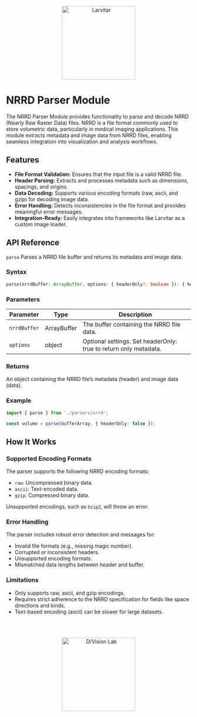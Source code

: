 <div style="text-align: center;">
    <img src="https://assets.pokemon.com/assets/cms2/img/pokedex/full/246.png" alt="Larvitar" height="200" />
</div>

# NRRD Parser Module

The NRRD Parser Module provides functionality to parse and decode NRRD (Nearly Raw Raster Data) files. NRRD is a file format commonly used to store volumetric data, particularly in medical imaging applications. This module extracts metadata and image data from NRRD files, enabling seamless integration into visualization and analysis workflows.

## Features

- **File Format Validation:** Ensures that the input file is a valid NRRD file.
- **Header Parsing:** Extracts and processes metadata such as dimensions, spacings, and origins.
- **Data Decoding:** Supports various encoding formats (raw, ascii, and gzip) for decoding image data.
- **Error Handling:** Detects inconsistencies in the file format and provides meaningful error messages.
- **Integration-Ready:** Easily integrates into frameworks like Larvitar as a custom image loader.

## API Reference
`parse`
Parses a NRRD file buffer and returns its metadata and image data.

### Syntax

```typescript
parse(nrrdBuffer: ArrayBuffer, options: { headerOnly?: boolean }): { header: object, data: TypedArray | null }
```

### Parameters

| Parameter    |	Type	     | Description                                                      |
|--------------|-----------------|------------------------------------------------------------------|
| `nrrdBuffer` |	ArrayBuffer	 | The buffer containing the NRRD file data.                        |   
| `options`    |	object	     | Optional settings. Set headerOnly: true to return only metadata. |

### Returns

An object containing the NRRD file’s metadata (header) and image data (data).

### Example

```typescript
import { parse } from './parsers/nrrd';

const volume = parse(bufferArray, { headerOnly: false });
```

## How It Works

### Supported Encoding Formats

The parser supports the following NRRD encoding formats:

  - `raw`: Uncompressed binary data.
  - `ascii`: Text-encoded data.
  - `gzip`: Compressed binary data.

Unsupported encodings, such as `bzip2`, will throw an error.


### Error Handling

The parser includes robust error detection and messages for:

  - Invalid file formats (e.g., missing magic number).
  - Corrupted or inconsistent headers.
  - Unsupported encoding formats.
  - Mismatched data lengths between header and buffer.
  
### Limitations

  - Only supports raw, ascii, and gzip encodings.
  - Requires strict adherence to the NRRD specification for fields like space directions and kinds.
  - Text-based encoding (ascii) can be slower for large datasets.

<br></br>

<div style="text-align: center;">
    <img src="https://press.r1-it.storage.cloud.it/logo_trasparent.png" alt="D/Vision Lab" height="200" />
</div>